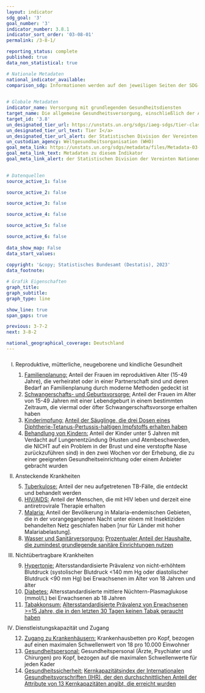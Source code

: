 ```yaml
---
layout: indicator    
sdg_goal: '3'    
goal_number: '3'    
indicator_number: 3.8.1    
indicator_sort_order: '03-08-01'    
permalink: /3-8-1/    

reporting_status: complete    
published: true    
data_non_statistical: true    

# Nationale Metadaten    
national_indicator_available:     
comparison_sdg: Informationen werden auf den jeweiligen Seiten der SDG-Indikatoren bereitgestellt.    
    

# Globale Metadaten    
indicator_name: Versorgung mit grundlegenden Gesundheitsdiensten    
target_name: Die allgemeine Gesundheitsversorgung, einschließlich der Absicherung gegen finanzielle Risiken, den Zugang zu hochwertigen grundlegenden Gesundheitsdiensten und den Zugang zu sicheren, wirksamen, hochwertigen und bezahlbaren unentbehrlichen Arzneimitteln und Impfstoffen für alle erreichen    
target_id: '3.8'    
un_designated_tier_url: https://unstats.un.org/sdgs/iaeg-sdgs/tier-classification/'    
un_designated_tier_url_text: Tier I</a>    
un_designated_tier_url_alert: der Statistischen Division der Vereinten Nationen    
un_custodian_agency: Weltgesundheitsorganisation (WHO)    
goal_meta_link: https://unstats.un.org/sdgs/metadata/files/Metadata-03-08-01.pdf    
goal_meta_link_text: Metadaten zu diesem Indikator    
goal_meta_link_alert: der Statistischen Division der Vereinten Nationen    
    

# Datenquellen
source_active_1: false

source_active_2: false

source_active_3: false

source_active_4: false

source_active_5: false

source_active_6: false
    
data_show_map: False    
data_start_values:     
    
copyright: '&copy; Statistisches Bundesamt (Destatis), 2023'    
data_footnote:     

# Grafik Eigenschaften    
graph_title: 
graph_subtitle:     
graph_type: line    

show_line: true
span_gaps: true    

previous: 3-7-2    
next: 3-8-2    

national_geographical_coverage: Deutschland    
---
```



<ol type="I">
  <li style="padding-top: 10px;">Reproduktive, mütterliche, neugeborene und kindliche Gesundheit
    <ol type="1" style="padding-top: 10px;">
      <li><u>Familienplanung:</u> Anteil der Frauen im reproduktiven Alter (15-49 Jahre), die verheiratet oder in einer Partnerschaft sind und deren Bedarf an Familienplanung durch moderne Methoden gedeckt ist</li>
      <li><u>Schwangerschafts- und Geburtsvorsorge:</u> Anteil der Frauen im Alter von 15-49 Jahren mit einer Lebendgeburt in einem bestimmten Zeitraum, die viermal oder öfter Schwangerschaftsvorsorge erhalten haben</li>
      <li><u>Kinderimpfung:</u> <a href="http://sdg-indikatoren.de/3-b-1/">Anteil der Säuglinge, die drei Dosen eines Diphtherie-Tetanus-Pertussis-haltigen Impfstoffs erhalten haben</a></li>
      <li><u>Behandlung von Kindern:</u> Anteil der Kinder unter 5 Jahren mit Verdacht auf Lungenentzündung (Husten und Atembeschwerden, die NICHT auf ein Problem in der Brust und eine verstopfte Nase zurückzuführen sind) in den zwei Wochen vor der Erhebung, die zu einer geeigneten Gesundheitseinrichtung oder einem Anbieter gebracht wurden</li>
    </ol>
  </li>
  <li style="padding-top: 10px;">Ansteckende Krankheiten
    <ol type="1" style="padding-top: 10px;" start="5">
      <li><u>Tuberkulose:</u> Anteil der neu aufgetretenen TB-Fälle, die entdeckt und behandelt werden</li>
      <li><u>HIV/AIDS:</u> Anteil der Menschen, die mit HIV leben und derzeit eine antiretrovirale Therapie erhalten</li>
      <li><u>Malaria:</u> Anteil der Bevölkerung in Malaria-endemischen Gebieten, die in der vorangegangenen Nacht unter einem mit Insektiziden behandelten Netz geschlafen haben [nur für Länder mit hoher Malariabelastung].</li>
      <li><u>Wasser und Sanitärversorgung:</u> <a href="http://sdg-indikatoren.de/6-2-1/">Prozentualer Anteil der Haushalte, die zumindest grundlegende sanitäre Einrichtungen nutzen</a></li>
    </ol>
  </li>
  <li style="padding-top: 10px;">Nichtübertragbare Krankheiten
    <ol type="1" style="padding-top: 10px;" start="9">
      <li><u>Hypertonie:</u> Altersstandardisierte Prävalenz von nicht-erhöhtem Blutdruck (systolischer Blutdruck <140 mm Hg oder diastolischer Blutdruck <90 mm Hg) bei Erwachsenen im Alter von 18 Jahren und älter</li>
      <li><u>Diabetes:</u> Altersstandardisierte mittlere Nüchtern-Plasmaglukose (mmol/L) bei Erwachsenen ab 18 Jahren</li>
      <li><u>Tabakkonsum:</u> <a href="http://sdg-indikatoren.de/3-a-1/">Altersstandardisierte Prävalenz von Erwachsenen >=15 Jahre, die in den letzten 30 Tagen keinen Tabak geraucht haben</a></li>
    </ol>
  </li>
  <li style="padding-top: 10px;">Dienstleistungskapazität und Zugang
    <ol type="1" style="padding-top: 10px;" start="12">
      <li><u>Zugang zu Krankenhäusern:</u> Krankenhausbetten pro Kopf, bezogen auf einen maximalen Schwellenwert von 18 pro 10.000 Einwohner</li>
      <li><u>Gesundheitspersonal:</u> Gesundheitspersonal (Ärzte, Psychiater und Chirurgen) pro Kopf, bezogen auf die maximalen Schwellenwerte für jeden Kader</li>
      <li><u>Gesundheitssicherheit:</u> <a href="http://sdg-indikatoren.de/3-d-1/">Kernkapazitätsindex der Internationalen Gesundheitsvorschriften (IHR), der den durchschnittlichen Anteil der Attribute von 13 Kernkapazitäten angibt, die erreicht wurden</a></li>
    </ol>
  </li>
</ol>
